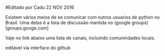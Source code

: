 #Editado por Cadu 22 NOV 2016


Existem vários meios de se comunicar com outros usuarios de python no Brasil.
Uma delas é a lista de discussão mantida no (google groups)[groups.googe.com]

Vaje no link abaixo uma lista de canais, incluindo comunindades locais. 

editável via interface do github

